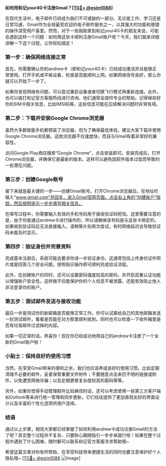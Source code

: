 **如何用和记your4G卡注册Gmail？[[TG💪+ @esim1088](https://t.me/s/esim1088)]**

在现代生活中，电子邮件已经成为我们不可或缺的一部分。无论是工作、学习还是日常沟通，Gmail作为全球最受欢迎的电子邮件服务之一，以其强大的功能和便捷的操作深受用户喜爱。然而，对于一些刚刚拿到和记your4G卡的朋友来说，可能会遇到这样一个问题：如何用这张卡顺利注册Gmail账户呢？今天，我们就来详细讲解一下这个过程，让你轻松搞定！

### **第一步：确保网络连接正常**

首先，你需要确认你的andrew卡（即和记your4G卡）已经成功激活并且能够正常使用。打开手机或平板设备，检查是否能顺利上网。如果网络信号良好，那么你就可以开始下一步了。

如果你发现网络有问题，可以尝试重启设备或者切换飞行模式再重新连接。此外，也可以拨打和记官方客服热线进行咨询，他们通常会提供专业的帮助。记得保存好你的SIM卡相关信息，比如IMSI码等，这些信息可能在后续解决问题时非常有用。

### **第二步：下载并安装Google Chrome浏览器**

虽然大多数智能手机都预装了浏览器，但为了确保最佳体验，建议大家下载并使用Google Chrome浏览器。这款浏览器不仅速度快，而且与Gmail有着非常好的兼容性。

访问Google Play商店搜索“Google Chrome”，点击安装即可。安装完成后，打开Chrome浏览器，并确保它是最新的版本。这样可以避免因软件版本过低而导致的一些潜在问题。

### **第三步：创建Google账号**

接下来就是最关键的一步——创建Gmail账号。打开Chrome浏览器后，在地址栏输入“www.gmail.com”并回车，进入Gmail官网页面。点击右上角的“创建账户”按钮，然后按照提示一步步填写相关信息。

在填写过程中，你需要输入有效的手机号码用于接收验证码短信。这里需要注意的是，由于你是通过andrew卡进行操作的，所以请确保该号码是与这张卡绑定的。如果收到验证码后无法直接输入，请稍等片刻再次尝试，有时网络延迟会导致验证码未能及时显示。

### **第四步：验证身份并完善资料**

完成基本注册后，系统可能会要求你进一步验证身份。这通常包括上传身份证件照片或是回答几个安全问题。按照指示操作即可顺利完成验证流程。

此外，在创建账户的同时，还可以设置密码强度较高的密码，并开启双重认证功能以增强账户安全性。这样做不仅能保护你的个人信息不被泄露，还能有效防止他人非法登录你的账户。

### **第五步：测试邮件发送与接收功能**

最后一步是测试你的新邮箱是否能够正常工作。你可以试着给自己的其他邮箱发送一封测试邮件，看看是否能在对方那里顺利收到。同时也可以检查一下收件箱里是否有垃圾邮件过滤掉的内容。

如果一切正常的话，恭喜你！现在你已经成功地用自己的andrew卡注册了一个全新的Gmail账户啦！

### **小贴士：保持良好的使用习惯**

当然，在享受Gmail带来的便利之余，我们也应该养成良好的使用习惯。比如定期清理不必要的邮件，妥善保管重要文件附件；不要随意点击来历不明的链接或附件，以免遭受网络诈骗；以及定期更换复杂度较高的密码等等。

另外，如果你觉得手动管理邮件比较麻烦的话，还可以考虑使用一些第三方客户端如Outlook等来进行统一管理和同步更新。它们往往提供了更加直观友好的界面设计以及丰富的个性化选项供用户选择。

### **结语**

通过以上步骤，相信大家都已经掌握了如何利用andrew卡成功注册Gmail的方法了吧？其实整个过程并不复杂，只要耐心跟随指引一步步来就行啦！如果在整个过程中遇到了什么困难，随时都可以联系和记官方客服寻求帮助哦~

希望这篇文章对你有所帮助，在享受科技带来便捷生活的同时也要注意保护好个人隐私哦~ [[TG💪+ @esim1088](https://t.me/s/esim1088) ![Image](https://i.postimg.cc/4NQfJmqS/Snipaste-2025-05-13-00-14-12.png)]